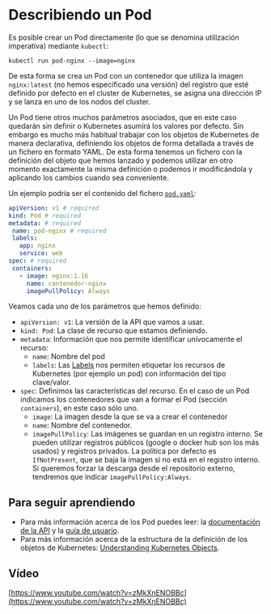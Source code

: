 # Describiendo un Pod

Es posible crear un Pod directamente (lo que se denomina utilización
imperativa) mediante `kubectl`:

    kubectl run pod-nginx --image=nginx

De esta forma se crea un Pod con un contenedor que utiliza la imagen `nginx:latest` (no hemos especificado una versión) del registro que esté definido por defecto en el cluster de Kubernetes, se asigna una dirección IP y se lanza en uno de los nodos del cluster. 

Un Pod tiene otros muchos parámetros asociados, que en este caso quedarán sin definir o Kubernetes asumirá los valores por defecto. Sin embargo es mucho más habitual trabajar con los objetos de Kubernetes de manera declarativa, definiendo los objetos de forma detallada a través de un fichero en formato YAML. De esta forma tenemos un fichero con la definición del objeto que hemos lanzado y podemos utilizar en otro momento exactamente la misma definición o podemos ir modificándola y aplicando los cambios cuando sea conveniente. 

Un ejemplo podría ser el contenido del fichero [`pod.yaml`](files/pod.yaml):

```yaml
apiVersion: v1 # required
kind: Pod # required
metadata: # required
 name: pod-nginx # required
 labels:
   app: nginx
   service: web
spec: # required
 containers:
   - image: nginx:1.16
     name: contenedor-nginx
     imagePullPolicy: Always
```

Veamos cada uno de los parámetros que hemos definido:

* `apiVersion: v1`: La versión de la API que vamos a usar.
* `kind: Pod`: La clase de recurso que estamos definiendo.
* `metadata`: Información que nos permite identificar unívocamente el recurso:
    * `name`: Nombre del pod
    * `labels`: Las [Labels](https://kubernetes.io/docs/concepts/overview/working-with-objects/labels/) nos permiten etiquetar los recursos de Kubernetes (por ejemplo un pod) con información del tipo clave/valor.
* `spec`: Definimos las características del recurso. En el caso de un Pod indicamos los contenedores que van a formar el Pod (sección `containers`), en este caso sólo uno.
    * `image`: La imagen desde la que se va a crear el contenedor
    * `name`: Nombre del contenedor.
    * `imagePullPolicy`: Las imágenes se guardan en un registro interno. Se pueden utilizar registros públicos (google o docker hub son los más usados) y registros privados. La política por defecto es `IfNotPresent`, que se baja la imagen si no está en el registro interno. Si queremos forzar la descarga desde el repositorio externo, tendremos que indicar `imagePullPolicy:Always`.

## Para seguir aprendiendo

* Para más información acerca de los Pod puedes leer: la [documentación de la API](https://kubernetes.io/docs/reference/generated/kubernetes-api/v1.20/#pod-v1-core) y la [guía de usuario](https://kubernetes.io/docs/concepts/workloads/pods/).
* Para más información acerca de la estructura de la definición de los objetos de Kubernetes: [Understanding Kubernetes Objects](https://kubernetes.io/docs/concepts/overview/working-with-objects/kubernetes-objects/).

## Vídeo

[https://www.youtube.com/watch?v=zMkXnENOBBc](https://www.youtube.com/watch?v=zMkXnENOBBc)
